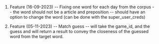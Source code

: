 1. Feature (16-09-2023)
    -- Fixing one word for each day from the corpus
    -- the word should not be a article and preposition
    -- should have an option to change the word (can be done with the super_user_creds)

3. Feature (05-11-2023)
    -- Match guess 
    -- will take the game_id, and the guess and will return a result to convey the closeness of the guessed word from the target word. 